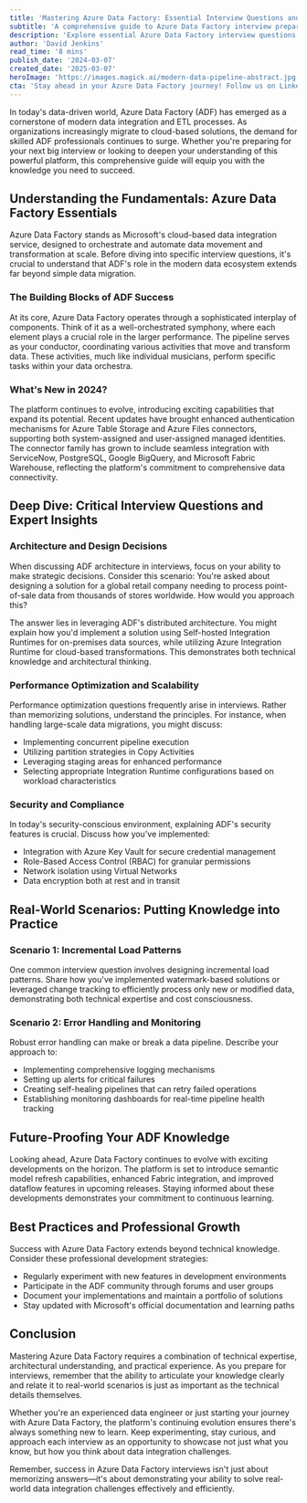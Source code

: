 ```yaml
---
title: 'Mastering Azure Data Factory: Essential Interview Questions and Expert Answers for 2024'
subtitle: 'A comprehensive guide to Azure Data Factory interview preparation'
description: 'Explore essential Azure Data Factory interview questions and expert answers for 2024. This comprehensive guide covers fundamental concepts, architecture decisions, performance optimization, security considerations, and real-world scenarios to help you succeed in your next ADF interview.'
author: 'David Jenkins'
read_time: '8 mins'
publish_date: '2024-03-07'
created_date: '2025-03-07'
heroImage: 'https://images.magick.ai/modern-data-pipeline-abstract.jpg'
cta: 'Stay ahead in your Azure Data Factory journey! Follow us on LinkedIn for regular updates on cloud data integration, expert insights, and the latest ADF features that can accelerate your career growth.'
---
```


In today's data-driven world, Azure Data Factory (ADF) has emerged as a cornerstone of modern data integration and ETL processes. As organizations increasingly migrate to cloud-based solutions, the demand for skilled ADF professionals continues to surge. Whether you're preparing for your next big interview or looking to deepen your understanding of this powerful platform, this comprehensive guide will equip you with the knowledge you need to succeed.

## Understanding the Fundamentals: Azure Data Factory Essentials

Azure Data Factory stands as Microsoft's cloud-based data integration service, designed to orchestrate and automate data movement and transformation at scale. Before diving into specific interview questions, it's crucial to understand that ADF's role in the modern data ecosystem extends far beyond simple data migration.

### The Building Blocks of ADF Success

At its core, Azure Data Factory operates through a sophisticated interplay of components. Think of it as a well-orchestrated symphony, where each element plays a crucial role in the larger performance. The pipeline serves as your conductor, coordinating various activities that move and transform data. These activities, much like individual musicians, perform specific tasks within your data orchestra.

### What's New in 2024?

The platform continues to evolve, introducing exciting capabilities that expand its potential. Recent updates have brought enhanced authentication mechanisms for Azure Table Storage and Azure Files connectors, supporting both system-assigned and user-assigned managed identities. The connector family has grown to include seamless integration with ServiceNow, PostgreSQL, Google BigQuery, and Microsoft Fabric Warehouse, reflecting the platform's commitment to comprehensive data connectivity.

## Deep Dive: Critical Interview Questions and Expert Insights

### Architecture and Design Decisions

When discussing ADF architecture in interviews, focus on your ability to make strategic decisions. Consider this scenario: You're asked about designing a solution for a global retail company needing to process point-of-sale data from thousands of stores worldwide. How would you approach this?

The answer lies in leveraging ADF's distributed architecture. You might explain how you'd implement a solution using Self-hosted Integration Runtimes for on-premises data sources, while utilizing Azure Integration Runtime for cloud-based transformations. This demonstrates both technical knowledge and architectural thinking.

### Performance Optimization and Scalability

Performance optimization questions frequently arise in interviews. Rather than memorizing solutions, understand the principles. For instance, when handling large-scale data migrations, you might discuss:

- Implementing concurrent pipeline execution
- Utilizing partition strategies in Copy Activities
- Leveraging staging areas for enhanced performance
- Selecting appropriate Integration Runtime configurations based on workload characteristics

### Security and Compliance

In today's security-conscious environment, explaining ADF's security features is crucial. Discuss how you've implemented:

- Integration with Azure Key Vault for secure credential management
- Role-Based Access Control (RBAC) for granular permissions
- Network isolation using Virtual Networks
- Data encryption both at rest and in transit

## Real-World Scenarios: Putting Knowledge into Practice

### Scenario 1: Incremental Load Patterns

One common interview question involves designing incremental load patterns. Share how you've implemented watermark-based solutions or leveraged change tracking to efficiently process only new or modified data, demonstrating both technical expertise and cost consciousness.

### Scenario 2: Error Handling and Monitoring

Robust error handling can make or break a data pipeline. Describe your approach to:

- Implementing comprehensive logging mechanisms
- Setting up alerts for critical failures
- Creating self-healing pipelines that can retry failed operations
- Establishing monitoring dashboards for real-time pipeline health tracking

## Future-Proofing Your ADF Knowledge

Looking ahead, Azure Data Factory continues to evolve with exciting developments on the horizon. The platform is set to introduce semantic model refresh capabilities, enhanced Fabric integration, and improved dataflow features in upcoming releases. Staying informed about these developments demonstrates your commitment to continuous learning.

## Best Practices and Professional Growth

Success with Azure Data Factory extends beyond technical knowledge. Consider these professional development strategies:

- Regularly experiment with new features in development environments
- Participate in the ADF community through forums and user groups
- Document your implementations and maintain a portfolio of solutions
- Stay updated with Microsoft's official documentation and learning paths

## Conclusion

Mastering Azure Data Factory requires a combination of technical expertise, architectural understanding, and practical experience. As you prepare for interviews, remember that the ability to articulate your knowledge clearly and relate it to real-world scenarios is just as important as the technical details themselves.

Whether you're an experienced data engineer or just starting your journey with Azure Data Factory, the platform's continuing evolution ensures there's always something new to learn. Keep experimenting, stay curious, and approach each interview as an opportunity to showcase not just what you know, but how you think about data integration challenges.

Remember, success in Azure Data Factory interviews isn't just about memorizing answers—it's about demonstrating your ability to solve real-world data integration challenges effectively and efficiently.